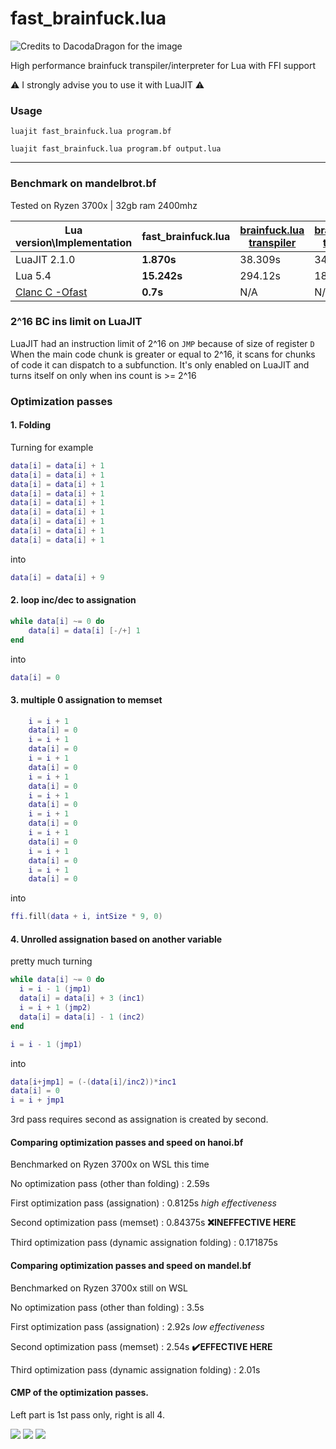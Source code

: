 # fast_brainfuck.lua
![Credits to DacodaDragon for the image](https://user-images.githubusercontent.com/3909752/109632271-20e97f80-7b47-11eb-8568-5e52557b0522.jpg)

High performance brainfuck transpiler/interpreter for Lua with FFI support


⚠️ I strongly advise you to use it with LuaJIT ⚠️

### Usage

`luajit fast_brainfuck.lua program.bf`

`luajit fast_brainfuck.lua program.bf output.lua`

----------

### Benchmark on mandelbrot.bf

Tested on Ryzen 3700x | 32gb ram 2400mhz

| Lua version\Implementation | fast_brainfuck.lua | [brainfuck.lua transpiler](https://github.com/thirteen-io/brainfuck.lua/blob/master/brainfuck.lua) | [brainfuck.lua transpiler](https://raw.githubusercontent.com/prapin/LuaBrainFuck/master/brainfuck.lua)|[bf.lua interpreter](https://github.com/kostya/benchmarks/blob/master/brainfuck/bf.lua)|
|----------------------------------|--------------------|-----------------------------------------------------------------------------------------------------|--------------------------------------------------------------------------------------------------------|------|
| LuaJIT 2.1.0                     | **1.870s**         | 38.309s                                                                                             | 34.392s                                                                                                | 53.81s|
| Lua 5.4                          | **15.242s**        | 294.12s                                                                                             | 188.39s                                                                                                | very slow|
| [Clanc C -Ofast](https://github.com/ExtReMLapin/fast_brainfuck.lua/tree/c-transpiler)  | **0.7s**           |             N/A                                                                                      |                N/A                                                                                         |   N/A        |



### 2^16 BC ins limit on LuaJIT
LuaJIT had an instruction limit of 2^16 on `JMP` because of size of register `D`
When the main code chunk is greater or equal to 2^16, it scans for chunks of code it can dispatch to a subfunction.
It's only enabled on LuaJIT and turns itself on only when ins count is >= 2^16

### Optimization passes


#### 1. Folding

Turning for example
```lua
data[i] = data[i] + 1 
data[i] = data[i] + 1 
data[i] = data[i] + 1 
data[i] = data[i] + 1 
data[i] = data[i] + 1 
data[i] = data[i] + 1 
data[i] = data[i] + 1 
data[i] = data[i] + 1 
data[i] = data[i] + 1 
```

into

```lua
data[i] = data[i] + 9
```


#### 2. loop inc/dec to assignation

```lua
while data[i] ~= 0 do
	data[i] = data[i] [-/+] 1
end
 ```
 
 into
 
 ```lua
 data[i] = 0 
 ```
 
 
 #### 3. multiple 0 assignation to memset

```lua
	i = i + 1
	data[i] = 0
	i = i + 1
	data[i] = 0
	i = i + 1
	data[i] = 0
	i = i + 1
	data[i] = 0
	i = i + 1
	data[i] = 0
	i = i + 1
	data[i] = 0
	i = i + 1
	data[i] = 0
	i = i + 1
	data[i] = 0
	i = i + 1
	data[i] = 0
  ```
  
  into
  
  ```lua
  ffi.fill(data + i, intSize * 9, 0)
  ```
  
  
  #### 4. Unrolled assignation based on another variable
  
  pretty much turning
  
  ```lua
  while data[i] ~= 0 do
	i = i - 1 (jmp1)
	data[i] = data[i] + 3 (inc1)
	i = i + 1 (jmp2)
	data[i] = data[i] - 1 (inc2)
end

i = i - 1 (jmp1)
```

into


```lua
data[i+jmp1] = (-(data[i]/inc2))*inc1
data[i] = 0
i = i + jmp1
```

  
3rd pass requires second as assignation is created by second.


#### Comparing optimization passes and speed on hanoi.bf
Benchmarked on Ryzen 3700x on WSL this time

No optimization pass (other than folding) : 2.59s

First optimization pass (assignation) : 0.8125s *high effectiveness*

Second optimization pass (memset) : 0.84375s **❌INEFFECTIVE HERE**

Third optimization pass (dynamic assignation folding) : 0.171875s


#### Comparing optimization passes and speed on mandel.bf
Benchmarked on Ryzen 3700x still on WSL

No optimization pass (other than folding) : 3.5s

First optimization pass (assignation) : 2.92s *low effectiveness*

Second optimization pass (memset) : 2.54s **✔️EFFECTIVE HERE**

Third optimization pass (dynamic assignation folding) : 2.01s





#### CMP of the optimization passes.
Left part is 1st pass only, right is all 4.



![](https://i.imgur.com/qdvQXRi.png)
![](https://i.imgur.com/tvvbs6j.png)
![](https://i.imgur.com/qPoTKn9.png)
